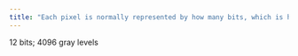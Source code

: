```yaml
---
title: "Each pixel is normally represented by how many bits, which is how many gray levels?"
---
```

12 bits; 4096 gray levels

